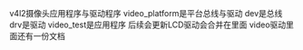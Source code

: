 v4l2摄像头应用程序与驱动程序
	video_platform是平台总线与驱动 dev是总线 drv是驱动
	video_test是应用程序
后续会更新LCD驱动会合并在里面
video驱动里面还有一份文档
